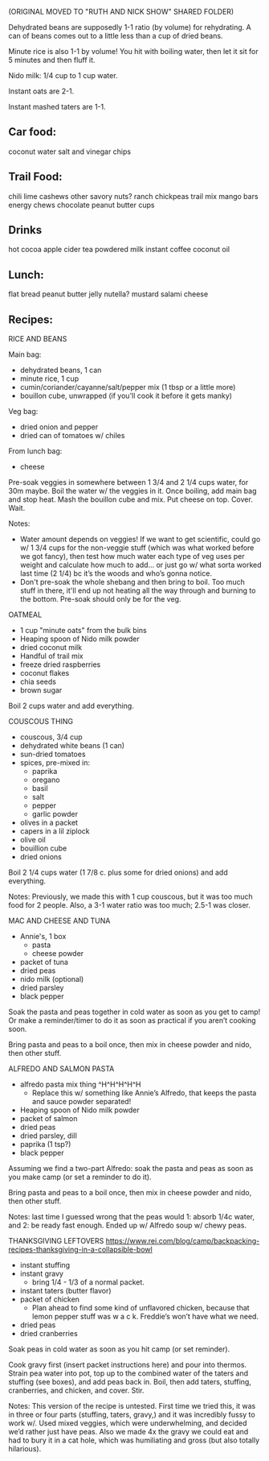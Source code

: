 (ORIGINAL MOVED TO "RUTH AND NICK SHOW" SHARED FOLDER)

Dehydrated beans are supposedly 1-1 ratio (by volume) for rehydrating. A can of beans comes out to a little less than a cup of dried beans.

Minute rice is also 1-1 by volume! You hit with boiling water, then let it sit for 5 minutes and then fluff it.

Nido milk: 1/4 cup to 1 cup water.

Instant oats are 2-1.

Instant mashed taters are 1-1.

Car food:
---

coconut water
salt and vinegar chips

Trail Food:
---

chili lime cashews
other savory nuts?
ranch chickpeas
trail mix
mango
bars
energy chews
chocolate
peanut butter cups

Drinks
---

hot cocoa
apple cider
tea
powdered milk
instant coffee
coconut oil

Lunch:
---

flat bread
peanut butter
jelly
nutella?
mustard
salami
cheese


Recipes:
---

RICE AND BEANS

Main bag:
- dehydrated beans, 1 can
- minute rice, 1 cup
- cumin/coriander/cayanne/salt/pepper mix (1 tbsp or a little more)
- bouillon cube, unwrapped (if you'll cook it before it gets manky)

Veg bag:
- dried onion and pepper
- dried can of tomatoes w/ chiles

From lunch bag:
- cheese

Pre-soak veggies in somewhere between 1 3/4 and 2 1/4 cups water, for 30m maybe.
Boil the water w/ the veggies in it.
Once boiling, add main bag and stop heat. Mash the bouillon cube and mix. Put cheese on top. Cover. Wait.

Notes:
- Water amount depends on veggies! If we want to get scientific, could go w/ 1 3/4 cups for the non-veggie stuff (which was what worked before we got fancy), then test how much water each type of veg uses per weight and calculate how much to add... or just go w/ what sorta worked last time (2 1/4) bc it’s the woods and who’s gonna notice.
- Don't pre-soak the whole shebang and then bring to boil. Too much stuff in there, it'll end up not heating all the way through and burning to the bottom. Pre-soak should only be for the veg.


OATMEAL

- 1 cup "minute oats" from the bulk bins
- Heaping spoon of Nido milk powder
- dried coconut milk
- Handful of trail mix
- freeze dried raspberries
- coconut flakes
- chia seeds
- brown sugar

Boil 2 cups water and add everything.

COUSCOUS THING

- couscous, 3/4 cup
- dehydrated white beans (1 can)
- sun-dried tomatoes
- spices, pre-mixed in:
    - paprika
    - oregano
    - basil
    - salt
    - pepper
    - garlic powder
- olives in a packet
- capers in a lil ziplock
- olive oil
- bouillion cube
- dried onions

Boil 2 1/4 cups water (1 7/8 c. plus some for dried onions) and add everything.

Notes: Previously, we made this with 1 cup couscous, but it was too much food for 2 people. Also, a 3-1 water ratio was too much; 2.5-1 was closer.

MAC AND CHEESE AND TUNA

- Annie's, 1 box
    - pasta
    - cheese powder
- packet of tuna
- dried peas
- nido milk (optional)
- dried parsley
- black pepper

Soak the pasta and peas together in cold water as soon as you get to camp! Or make a reminder/timer to do it as soon as practical if you aren’t cooking soon.

Bring pasta and peas to a boil once, then mix in cheese powder and nido, then other stuff.


ALFREDO AND SALMON PASTA

- alfredo pasta mix thing ^H^H^H^H^H
    - Replace this w/ something like Annie’s Alfredo, that keeps the pasta and sauce powder separated!
- Heaping spoon of Nido milk powder
- packet of salmon
- dried peas
- dried parsley, dill
- paprika (1 tsp?)
- black pepper

Assuming we find a two-part Alfredo: soak the pasta and peas as soon as you make camp (or set a reminder to do it).

Bring pasta and peas to a boil once, then mix in cheese powder and nido, then other stuff.

Notes: last time I guessed wrong that the peas would 1: absorb 1/4c water, and 2: be ready fast enough. Ended up w/ Alfredo soup w/ chewy peas.

THANKSGIVING LEFTOVERS
https://www.rei.com/blog/camp/backpacking-recipes-thanksgiving-in-a-collapsible-bowl

- instant stuffing
- instant gravy
    - bring 1/4 - 1/3 of a normal packet.
- instant taters (butter flavor)
- packet of chicken
    - Plan ahead to find some kind of unflavored chicken, because that lemon pepper stuff was w a c k. Freddie’s won’t have what we need.
- dried peas
- dried cranberries

Soak peas in cold water as soon as you hit camp (or set reminder).

Cook gravy first (insert packet instructions here) and pour into thermos. Strain pea water into pot, top up to the combined water of the taters and stuffing (see boxes), and add peas back in. Boil, then add taters, stuffing, cranberries, and chicken, and cover. Stir.

Notes: This version of the recipe is untested. First time we tried this, it was in three or four parts (stuffing, taters, gravy,) and it was incredibly fussy to work w/. Used mixed veggies, which were underwhelming, and decided we’d rather just have peas. Also we made 4x the gravy we could eat and had to bury it in a cat hole, which was humiliating and gross (but also totally hilarious).
